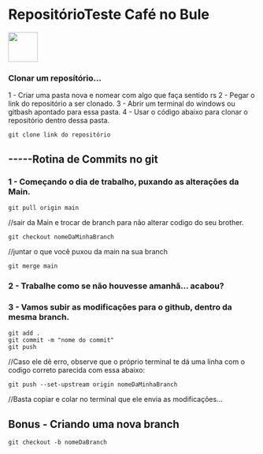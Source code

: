 # RepositórioTeste Café no Bule 
<img src="https://encrypted-tbn0.gstatic.com/images?q=tbn:ANd9GcRimgwN0yxiKDLmKa5dHz8Z8jq8IupAxz_3kQ&usqp=CAU" width="60px" alt="">


### Clonar um reposítório...
1 - Criar uma pasta nova e nomear com algo que faça sentido rs
2 - Pegar o link do repositório a ser clonado. 
3 - Abrir um terminal do windows ou gitbash apontado para essa pasta.
4 - Usar o código abaixo para clonar o repositório dentro dessa pasta.
```
git clone link do repositório
```


## -----Rotina de Commits no git
### 1 - Começando o dia de trabalho, puxando as alterações da Main.
```
git pull origin main
```
//sair da Main e trocar de branch para não alterar codigo do seu brother.
```
git checkout nomeDaMinhaBranch
```
//juntar o que você puxou da main na sua branch
```
git merge main
```
### 2 - Trabalhe como se não houvesse amanhã...  acabou?

### 3 - Vamos subir as modificações para o github, dentro da **mesma branch**.
```
git add .
git commit -m "nome do commit"
git push 
```
//Caso ele dê erro, observe que o próprio terminal te dá uma linha com o codigo correto parecida com essa abaixo:
```
git push --set-upstream origin nomeDaMinhaBranch
```
//Basta copiar e colar no terminal que ele envia as modificações...

## Bonus - Criando uma nova branch
```git checkout -b nomeDaBranch```
